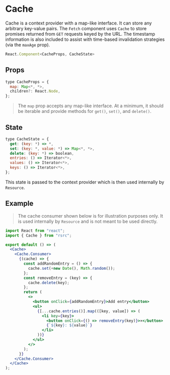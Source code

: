 # Cache

Cache is a context provider with a map-like interface. It can store any
arbitrary key-value pairs. The `Fetch` component uses `Cache` to store promises
returned from `GET` requests keyed by the URL. The timestamp information is
also included to assist with time-based invalidation strategies (via the
`maxAge` prop).

```jsx
React.Component<CacheProps, CacheState>
```

## Props

```jsx
type CacheProps = {
  map: Map<*, *>,
  children?: React.Node,
};
```

> The `map` prop accepts any map-like interface. At a minimum, it should be
> iterable and provide methods for `get()`, `set()`, and `delete()`.

## State

```jsx
type CacheState = {
  get: (key: *) => *,
  set: (key: *, value: *) => Map<*, *>,
  delete: (key: *) => boolean,
  entries: () => Iterator<*>,
  values: () => Iterator<*>,
  keys: () => Iterator<*>,
};
```

This state is passed to the context provider which is then used internally by
`Resource`.

## Example

> The cache consumer shown below is for illustration purposes only. It is used
> internally by `Resource` and is not meant to be used directly.

```jsx
import React from "react";
import { Cache } from "rsrc";

export default () => (
  <Cache>
    <Cache.Consumer>
      {(cache) => {
        const addRandomEntry = () => {
          cache.set(+new Date(), Math.random());
        };
        const removeEntry = (key) => {
          cache.delete(key);
        };
        return (
          <>
            <button onClick={addRandomEntry}>Add entry</button>
            <ul>
              {[...cache.entries()].map(([key, value]) => (
                <li key={key}>
                  <button onClick={() => removeEntry(key)}>×</button>
                  {`${key}: ${value}`}
                </li>
              ))}
            </ul>
          </>
        );
      }}
    </Cache.Consumer>
  </Cache>
);
```
